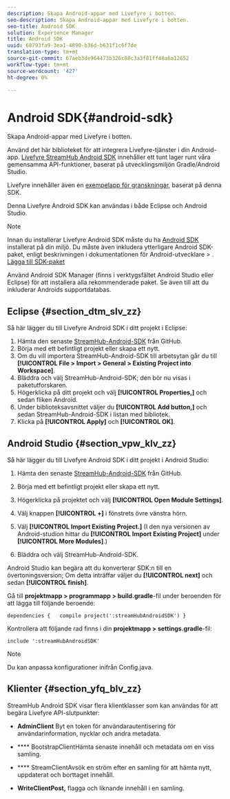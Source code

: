 ```yaml
---
description: Skapa Android-appar med Livefyre i botten.
seo-description: Skapa Android-appar med Livefyre i botten.
seo-title: Android SDK
solution: Experience Manager
title: Android SDK
uuid: 68793fa9-3ea1-4890-b36d-b631f1c6f7de
translation-type: tm+mt
source-git-commit: 67aeb3de964473b326c88c3a3f81ff48a6a12652
workflow-type: tm+mt
source-wordcount: '427'
ht-degree: 0%

---
```



# Android SDK{#android-sdk}

Skapa Android-appar med Livefyre i botten.

Använd det här biblioteket för att integrera Livefyre-tjänster i din Android-app. [Livefyre StreamHub Android SDK](https://github.com/Livefyre/StreamHub-Android-SDK) innehåller ett tunt lager runt våra gemensamma API-funktioner, baserat på utvecklingsmiljön Gradle/Android Studio.

Livefyre innehåller även en [exempelapp för granskningar](https://github.com/Livefyre/StreamHub-iOS-Reviews-App), baserat på denna SDK.

Denna Livefyre Android SDK kan användas i både Eclipse och Android Studio.

>[!NOTE]
>
>Innan du installerar Livefyre Android SDK måste du ha [Android SDK](https://developer.android.com/sdk/index.html) installerat på din miljö. Du måste även inkludera ytterligare Android SDK-paket, enligt beskrivningen i dokumentationen för Android-utvecklare > .
>[Lägga till SDK-paket](https://developer.android.com/sdk/installing/adding-packages.html)

Använd Android SDK Manager (finns i verktygsfältet Android Studio eller Eclipse) för att installera alla rekommenderade paket. Se även till att du inkluderar Androids supportdatabas.

## Eclipse {#section_dtm_slv_zz}

Så här lägger du till Livefyre Android SDK i ditt projekt i Eclipse:

1. Hämta den senaste [StreamHub-Android-SDK](https://github.com/Livefyre/StreamHub-Android-SDK) från GitHub.
1. Börja med ett befintligt projekt eller skapa ett nytt.
1. Om du vill importera StreamHub-Android-SDK till arbetsytan går du till **[!UICONTROL File > Import > General > Existing Project into Workspace]**.
1. Bläddra och välj StreamHub-Android-SDK; den bör nu visas i paketutforskaren.
1. Högerklicka på ditt projekt och välj **[!UICONTROL Properties,]** och sedan fliken Android.
1. Under biblioteksavsnittet väljer du **[!UICONTROL Add button,]** och sedan StreamHub-Android-SDK i listan med bibliotek.
1. Klicka på **[!UICONTROL Apply]** och **[!UICONTROL OK]**.

## Android Studio {#section_vpw_klv_zz}

Så här lägger du till Livefyre Android SDK i ditt projekt i Android Studio:

1. Hämta den senaste [StreamHub-Android-SDK](https://github.com/Livefyre/StreamHub-Android-SDK) från GitHub.
1. Börja med ett befintligt projekt eller skapa ett nytt.
1. Högerklicka på projektet och välj **[!UICONTROL Open Module Settings]**.
1. Välj knappen **[!UICONTROL +]** i fönstrets övre vänstra hörn.
1. Välj **[!UICONTROL Import Existing Project.]** (I den nya versionen av Android-studion hittar du **[!UICONTROL Import Existing Project]** under **[!UICONTROL More Modules]**.)

1. Bläddra och välj StreamHub-Android-SDK.

Android Studio kan begära att du konverterar SDK:n till en övertoningsversion; Om detta inträffar väljer du **[!UICONTROL next]** och sedan **[!UICONTROL finish]**.

Gå till **projektmapp > programmapp > build.gradle**-fil under beroenden för att lägga till följande beroende:

```
dependencies {   compile project(':streamHubAndroidSDK') } 
```

Kontrollera att följande rad finns i din **projektmapp > settings.gradle**-fil:

```
include ':streamHubAndroidSDK' 
```

>[!NOTE]
>
>Du kan anpassa konfigurationer inifrån Config.java.

## Klienter {#section_yfq_blv_zz}

StreamHub Android SDK visar flera klientklasser som kan användas för att begära Livefyre API-slutpunkter:

* **AdminClient** Byt en token för användarautentisering för användarinformation, nycklar och andra metadata.

* **** BootstrapClientHämta senaste innehåll och metadata om en viss samling.

* **** StreamClientAvsök en ström efter en samling för att hämta nytt, uppdaterat och borttaget innehåll.

* **WriteClientPost,** flagga och liknande innehåll i en samling.

